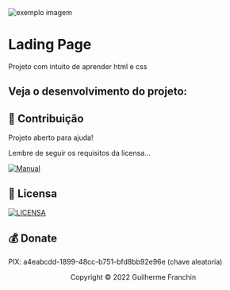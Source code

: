 
<img src="./img/example.png" alt="exemplo imagem">

# Lading Page

Projeto com intuito de aprender html e css

## Veja o desenvolvimento do projeto:

## 🤝 Contribuição

Projeto aberto para ajuda!

Lembre de seguir os requisitos da licensa...

[![Manual](https://img.shields.io/badge/Manual-999999?style=for-the-badge&logo=BookStack&logoColor=white
)](https://github.com/seu-usuario/seu-repositorio/manual.md)

## 🔖 Licensa
[![LICENSA](https://img.shields.io/badge/Custom_GPL_3.0-E58080?style=for-the-badge&logo=bookstack&logoColor=white)](/LICENSE)

## 💰 Donate
PIX: a4eabcdd-1899-48cc-b751-bfd8bb92e96e (chave aleatoria)

<p align="center">Copyright © 2022 Guilherme Franchin</p>
